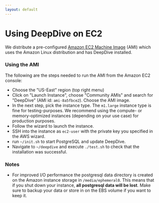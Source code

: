 ```yaml
---
layout: default
---
```


# Using DeepDive on EC2

We distribute a pre-configured [Amazon EC2 Machine
Image](http://aws.amazon.com/ec2/) (AMI) which uses the Amazon Linux
distribution and has DeepDive installed.

### Using the AMI

The following are the steps needed to run the AMI from the Amazon EC2 console:

- Choose the "US-East" region (top right menu)
- Click on "Launch Instance", choose "Community AMIs" and search for "DeepDive"
  (AMI id: `ami-8a5fbce2`). Choose the AMI image.
- In the next step, pick the instance type. The `m1.large` instance type is fine
  for testing-purposes. We recommend using the compute- or memory-optimized
  instances (depending on your use case) for production purposes.
- Follow the wizard to launch the instance.
- SSH into the instance as `ec2-user` with the private key you specified in the
  AWS wizard.
- run `~/init.sh` to start PostgreSQL and update DeepDive.
- Navigate to `~/deepdive` and execute `./test.sh` to check that the
  installation was successful.

### Notes

- For improved I/O performance the postgresql data directory is created on the
  Amazon instance storage in `/media/ephemeral0`. This means that if you shut
  down your instance, **all postgresql data will be lost**. Make sure to backup
  your data or store in on the EBS volume if you want to keep it.

